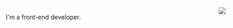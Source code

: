 <img align="right" src="https://github-readme-stats.vercel.app/api?username=ygxqqx&show_icons=true&icon_color=ad0d52&text_color=24292e&bg_color=ffffff&hide_title=true" />

I'm a front-end developer.
